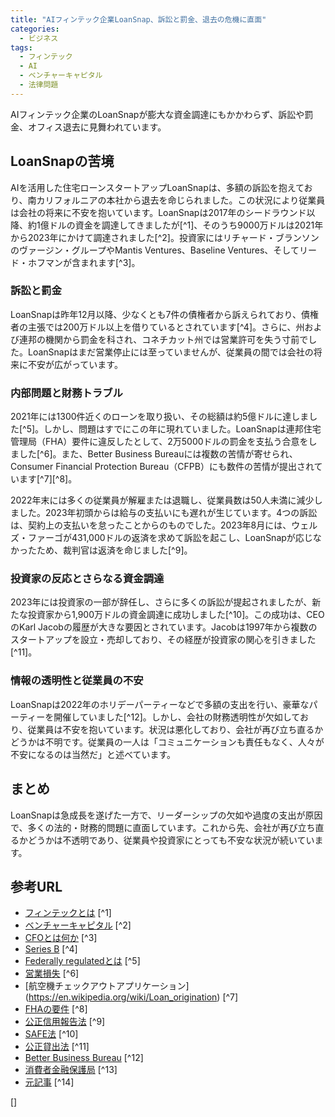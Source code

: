 ```yaml
---
title: "AIフィンテック企業LoanSnap、訴訟と罰金、退去の危機に直面"
categories:
  - ビジネス
tags:
  - フィンテック
  - AI
  - ベンチャーキャピタル
  - 法律問題
---
```

AIフィンテック企業のLoanSnapが膨大な資金調達にもかかわらず、訴訟や罰金、オフィス退去に見舞われています。

## LoanSnapの苦境

AIを活用した住宅ローンスタートアップLoanSnapは、多額の訴訟を抱えており、南カリフォルニアの本社から退去を命じられました。この状況により従業員は会社の将来に不安を抱いています。LoanSnapは2017年のシードラウンド以降、約1億ドルの資金を調達してきましたが[^1]、そのうち9000万ドルは2021年から2023年にかけて調達されました[^2]。投資家にはリチャード・ブランソンのヴァージン・グループやMantis Ventures、Baseline Ventures、そしてリード・ホフマンが含まれます[^3]。

### 訴訟と罰金

LoanSnapは昨年12月以降、少なくとも7件の債権者から訴えられており、債権者の主張では200万ドル以上を借りているとされています[^4]。さらに、州および連邦の機関から罰金を科され、コネチカット州では営業許可を失う寸前でした。LoanSnapはまだ営業停止には至っていませんが、従業員の間では会社の将来に不安が広がっています。

### 内部問題と財務トラブル

2021年には1300件近くのローンを取り扱い、その総額は約5億ドルに達しました[^5]。しかし、問題はすでにこの年に現れていました。LoanSnapは連邦住宅管理局（FHA）要件に違反したとして、2万5000ドルの罰金を支払う合意をしました[^6]。また、Better Business Bureauには複数の苦情が寄せられ、Consumer Financial Protection Bureau（CFPB）にも数件の苦情が提出されています[^7][^8]。

2022年末には多くの従業員が解雇または退職し、従業員数は50人未満に減少しました。2023年初頭からは給与の支払いにも遅れが生じています。4つの訴訟は、契約上の支払いを怠ったことからのものでした。2023年8月には、ウェルズ・ファーゴが431,000ドルの返済を求めて訴訟を起こし、LoanSnapが応じなかったため、裁判官は返済を命じました[^9]。

### 投資家の反応とさらなる資金調達

2023年には投資家の一部が辞任し、さらに多くの訴訟が提起されましたが、新たな投資家から1,900万ドルの資金調達に成功しました[^10]。この成功は、CEOのKarl Jacobの履歴が大きな要因とされています。Jacobは1997年から複数のスタートアップを設立・売却しており、その経歴が投資家の関心を引きました[^11]。

### 情報の透明性と従業員の不安

LoanSnapは2022年のホリデーパーティーなどで多額の支出を行い、豪華なパーティーを開催していました[^12]。しかし、会社の財務透明性が欠如しており、従業員は不安を抱いています。状況は悪化しており、会社が再び立ち直るかどうかは不明です。従業員の一人は「コミュニケーションも責任もなく、人々が不安になるのは当然だ」と述べています。

## まとめ

LoanSnapは急成長を遂げた一方で、リーダーシップの欠如や過度の支出が原因で、多くの法的・財務的問題に直面しています。これから先、会社が再び立ち直るかどうかは不透明であり、従業員や投資家にとっても不安な状況が続いています。

## 参考URL

- [フィンテックとは](https://www.nri.com/jp/knowledge/glossary/lst/alphabet/fintech#:~:text=FinTech%EF%BC%88%E3%83%95%E3%82%A3%E3%83%B3%E3%83%86%E3%83%83%E3%82%AF%EF%BC%89%E3%81%A8%E3%81%AF,%E9%A0%98%E5%9F%9F%E3%81%AA%E3%81%A9%E3%82%92%E6%8C%87%E3%81%97%E3%81%BE%E3%81%99%E3%80%82) [^1]
- [ベンチャーキャピタル](https://www.smbcnikko.co.jp/terms/japan/he/J0278.html#:~:text=%E3%83%99%E3%83%B3%E3%83%81%E3%83%A3%E3%83%BC%E3%82%AD%E3%83%A3%E3%83%94%E3%82%BF%E3%83%AB%EF%BC%88Venture%20Capital%E3%80%81VC,%E3%81%AE%E3%81%93%E3%81%A8%E3%82%92%E6%8C%87%E3%81%97%E3%81%BE%E3%81%99%E3%80%82) [^2]
- [CFOとは何か](https://www.cfo.jp/org/about/what_cfo.html) [^3]
- [Series B](https://www.utokyo-ipc.co.jp/ja/column/series-b/) [^4]
- [Federally regulatedとは](https://www.canada.ca/en/services/jobs/workplace/federally-regulated-industries.html) [^5]
- [営業損失](https://kotobank.jp/word/operating%20loss-1250125#:~:text=%E4%BC%81%E6%A5%AD%E3%81%8C%E6%9C%AC%E6%9D%A5%E3%81%AE%E7%9B%AE%E7%9A%84,%E5%96%B6%E6%A5%AD%E6%90%8D%E5%A4%B1operating%20loss%E3%81%A8%E3%81%84%E3%81%86%E3%80%82) [^6]
- [航空機チェックアウトアプリケーション] (https://en.wikipedia.org/wiki/Loan_origination) [^7]
- [FHAの要件](https://www.fha.com/fha_loan_requirements) [^8]
- [公正信用報告法](https://www.ftc.gov/legal-library/browse/statutes/fair-credit-reporting-act) [^9]
- [SAFE法](https://en.wikipedia.org/wiki/SAFE_Act) [^10]
- [公正貸出法](https://www.occ.treas.gov/topics/consumers-and-communities/consumer-protection/fair-lending/index-fair-lending.html) [^11]
- [Better Business Bureau](https://www.bbb.org/) [^12]
- [消費者金融保護局](https://www.consumerfinance.gov/) [^13]
- [元記事](https://techcrunch.com/2024/06/03/ai-fintech-loansnap-sued-fined-evicted-raised-100m/) [^14]

[]
